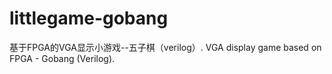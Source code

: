 # littlegame-gobang
基于FPGA的VGA显示小游戏--五子棋（verilog）.
VGA display game based on FPGA - Gobang (Verilog).
